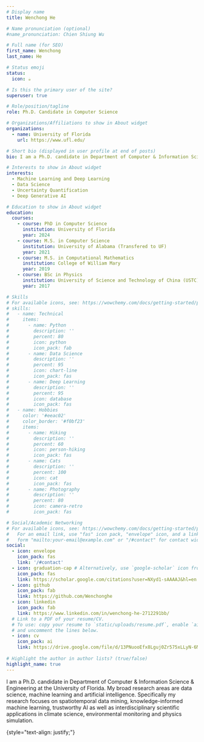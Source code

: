 ```yaml
---
# Display name
title: Wenchong He

# Name pronunciation (optional)
#name_pronunciation: Chien Shiung Wu

# Full name (for SEO)
first_name: Wenchong
last_name: He

# Status emoji
status:
  icon: ☕️

# Is this the primary user of the site?
superuser: true

# Role/position/tagline
role: Ph.D. Candidate in Computer Science

# Organizations/Affiliations to show in About widget
organizations:
  - name: University of Florida
    url: https://www.ufl.edu/

# Short bio (displayed in user profile at end of posts)
bio: I am a Ph.D. candidate in Department of Computer & Information Science & Engineering at the University of Florida. My broad research areas are   data science, machine learning and artificial intelligence. Specifically my research focuses on spatiotemporal data mining,  knowledge-informed machine learning, trustworthy AI as well as  interdisciplinary scientific applications in climate science, environmental monitoring and physics simulation. <font size=3 color="#dd0000"> I am on the academic and industry job market for tenure-track faculty or research scientist position.</font><br />

# Interests to show in About widget
interests:
  - Machine Learning and Deep Learning 
  - Data Science
  - Uncertainty Quantification
  - Deep Generative AI

# Education to show in About widget
education:
  courses:
    - course: PhD in Computer Science
      institution: University of Florida
      year: 2024
    - course: M.S. in Computer Science
      institution: University of Alabama (Transfered to UF)
      year: 2021
    - course: M.S. in Computational Mathematics
      institution: College of William Mary
      year: 2019
    - course: BSc in Physics
      institution: University of Science and Technology of China (USTC)
      year: 2017

# Skills
# For available icons, see: https://wowchemy.com/docs/getting-started/page-builder/#icons
# skills:
#   - name: Technical
#     items:
#       - name: Python
#         description: ''
#         percent: 80
#         icon: python
#         icon_pack: fab
#       - name: Data Science
#         description: ''
#         percent: 95
#         icon: chart-line
#         icon_pack: fas
#       - name: Deep Learning
#         description: ''
#         percent: 95
#         icon: database
#         icon_pack: fas
#   - name: Hobbies
#     color: '#eeac02'
#     color_border: '#f0bf23'
#     items:
#       - name: Hiking
#         description: ''
#         percent: 60
#         icon: person-hiking
#         icon_pack: fas
#       - name: Cats
#         description: ''
#         percent: 100
#         icon: cat
#         icon_pack: fas
#       - name: Photography
#         description: ''
#         percent: 80
#         icon: camera-retro
#         icon_pack: fas

# Social/Academic Networking
# For available icons, see: https://wowchemy.com/docs/getting-started/page-builder/#icons
#   For an email link, use "fas" icon pack, "envelope" icon, and a link in the
#   form "mailto:your-email@example.com" or "/#contact" for contact widget.
social:
  - icon: envelope
    icon_pack: fas
    link: '/#contact'
  - icon: graduation-cap # Alternatively, use `google-scholar` icon from `ai` icon pack
    icon_pack: fas
    link: https://scholar.google.com/citations?user=NXyd1-sAAAAJ&hl=en
  - icon: github
    icon_pack: fab
    link: https://github.com/Wenchonghe
  - icon: linkedin
    icon_pack: fab
    link: https://www.linkedin.com/in/wenchong-he-2712291bb/
  # Link to a PDF of your resume/CV.
  # To use: copy your resume to `static/uploads/resume.pdf`, enable `ai` icons in `params.yaml`,
  # and uncomment the lines below.
  - icon: cv
    icon_pack: ai
    link: https://drive.google.com/file/d/13PNuooEfx8Lguj0Zr575xLLyN-6MU0sB/view?usp=sharing
    
# Highlight the author in author lists? (true/false)
highlight_name: true 
---
```


I am a Ph.D. candidate in Department of Computer & Information Science & Engineering at the University of Florida. My broad research areas are   data science, machine learning and artificial intelligence. Specifically my research focuses on spatiotemporal data mining,  knowledge-informed machine learning, trustworthy AI as well as  interdisciplinary scientific applications in climate science, environmental monitoring and physics simulation. 
<!-- <font color="#dd0000"> I am on the academic job market for tenure-track faculty position this year.</font><br /> -->

{style="text-align: justify;"}
